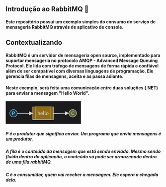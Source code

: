 ## Introdução ao RabbitMQ :rabbit:

#### Este repositório possui um exemplo simples do consumo do serviço de mensageria RabbitMQ através de aplicativo de console.



## Contextualizando 

#### RabbitMQ é um servidor de mensageria open source, implementado para suportar mensageria no protocolo AMQP - Advanced Message Queuing Protocol. Ele lida com tráfego de mensagens de forma rápida e confiável além de ser compatível com diversas linguagens de programação. Ele gerencia filas de mensagens, aceita e as passa adiante.

####  Neste exemplo, será feita uma comunicação entre duas soluções (.NET) para enviar a mensagem "Hello World".

![HelloWorldQueueing](https://github.com/majuliah/RabbitMQ/blob/main/imgs/simpleExample.png?raw=true)

##### P é o produtor que significa enviar. Um programa que envia mensagens é um produtor.

##### A fila é o conteúdo da mensagem que está sendo enviado. Mesmo sendo fluída dentro da aplicação, o conteúdo só pode ser armazenado dentro de uma fila rabbitMQ.

##### C é o consumidor, quem vai receber a mensagem. Ele espera a chegada dela.



